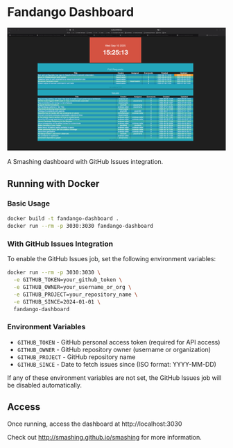 # Fandango Dashboard

![](./dashboard-screenshot.png)

A Smashing dashboard with GitHub Issues integration.

## Running with Docker

### Basic Usage
```bash
docker build -t fandango-dashboard .
docker run --rm -p 3030:3030 fandango-dashboard
```

### With GitHub Issues Integration
To enable the GitHub Issues job, set the following environment variables:

```bash
docker run --rm -p 3030:3030 \
  -e GITHUB_TOKEN=your_github_token \
  -e GITHUB_OWNER=your_username_or_org \
  -e GITHUB_PROJECT=your_repository_name \
  -e GITHUB_SINCE=2024-01-01 \
  fandango-dashboard
```

### Environment Variables
- `GITHUB_TOKEN` - GitHub personal access token (required for API access)
- `GITHUB_OWNER` - GitHub repository owner (username or organization)
- `GITHUB_PROJECT` - GitHub repository name
- `GITHUB_SINCE` - Date to fetch issues since (ISO format: YYYY-MM-DD)

If any of these environment variables are not set, the GitHub Issues job will be disabled automatically.

## Access
Once running, access the dashboard at http://localhost:3030

Check out http://smashing.github.io/smashing for more information.
